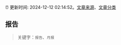 :alarm_clock: 更新时间: 2024-12-12 02:14:52。[文章来源](/README.md)、[文章分类](/TAGS.md)

## 报告


> 关键字：`报告`、`月报`



